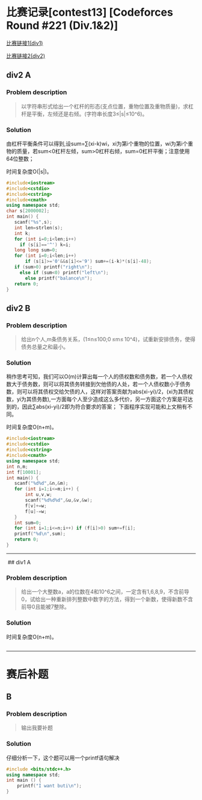  # 比赛记录[contest13] [Codeforces Round #221 (Div.1&2)]
 
 [比赛链接1(div1)](http://codeforces.com/contest/375)
 
 [比赛链接2(div2)](http://codeforces.com/contest/376)
 
 ## div2 A
 ### Problem description
 > 以字符串形式给出一个杠杆的形态(支点位置，重物位置及重物质量)，求杠杆是平衡，左倾还是右倾。(字符串长度3≤|s|≤10^6)。
 ### Solution
 由杠杆平衡条件可以得到,设sum=∑(xi-k)wi，xi为第i个重物的位置，wi为第i个重物的质量，若sum<0杠杆左倾，sum>0杠杆右倾，sum=0杠杆平衡；注意使用64位整数；
 
 时间复杂度O(|s|)。
 ```cpp
#include<iostream>
#include<cstdio>
#include<cstring>
#include<cmath>
using namespace std;
char s[2000002];
int main() {
	scanf("%s",s);
	int len=strlen(s);
	int k;
	for (int i=0;i<len;i++) 
	  if (s[i]=='^') k=i;
	long long sum=0;
	for (int i=0;i<len;i++)
		if (s[i]>='0'&&s[i]<='9') sum+=(i-k)*(s[i]-48);
	if (sum>0) printf("right\n");
	  else if (sum<0) printf("left\n");
	    else printf("balance\n");
	return 0;
}
 ```
 
 
 
 ## div2 B
 ### Problem description
 > 给出n个人,m条债务关系，(1≤n≤100;0 ≤m≤ 10^4)，试重新安排债务，使得债务总量之和最小。
 ### Solution
 稍作思考可知，我们可以O(m)计算出每一个人的债权数和债务数，若一个人债权数大于债务数，则可以将其债务转接到欠他债的人处，若一个人债权数小于债务数，则可以将其债权交给欠债的人，这样对答案贡献为abs(xi-yi)/2，(xi为其债权数，yi为其债务数),一方面每个人至少造成这么多代价，另一方面这个方案是可达到的，因此∑abs(xi-yi)/2即为符合要求的答案；
 下面程序实现可能和上文稍有不同。
 
 时间复杂度O(n+m)。
 ```cpp
 #include<iostream>
#include<cstdio>
#include<cstring>
#include<cmath>
using namespace std;
int n,m;
int f[10001];
int main() {
	scanf("%d%d",&n,&m);
	for (int i=1;i<=m;i++) {
		int u,v,w;
		scanf("%d%d%d",&u,&v,&w);
		f[v]+=w;
		f[u]-=w;
	}
	int sum=0;
	for (int i=1;i<=n;i++) if (f[i]>0) sum+=f[i];
	printf("%d\n",sum);
	return 0;
}
 ```
 ***** 
  ## div1 A
 ### Problem description
 > 给出一个大整数a，a的位数在4和10^6之间，一定含有1,6,8,9，不含前导0，试给出一种重新排列整数中数字的方法，得到一个新数，使得新数不含前导0且能被7整除。
 ### Solution

 时间复杂度O(n+m)。
 ```cpp
 ```
 ***** 
 # 赛后补题
 
 ## B
 ### Problem description
 > 输出我要补题
 ### Solution
 仔细分析一下，这个题可以用一个printf语句解决
 ```cpp
 #include <bits/stdc++.h>
 using namespace std;
 int main () {
     printf("I want buti\n");
 }
 ```
